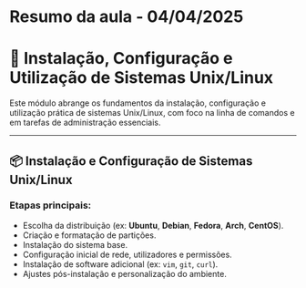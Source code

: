 # Resumo da aula - 04/04/2025


# 🐧 Instalação, Configuração e Utilização de Sistemas Unix/Linux

Este módulo abrange os fundamentos da instalação, configuração e utilização prática de sistemas Unix/Linux, com foco na linha de comandos e em tarefas de administração essenciais.

---

## 📦 Instalação e Configuração de Sistemas Unix/Linux

### Etapas principais:

- Escolha da distribuição (ex: **Ubuntu**, **Debian**, **Fedora**, **Arch**, **CentOS**).
- Criação e formatação de partições.
- Instalação do sistema base.
- Configuração inicial de rede, utilizadores e permissões.
- Instalação de software adicional (ex: `vim`, `git`, `curl`).
- Ajustes pós-instalação e personalização do ambiente.